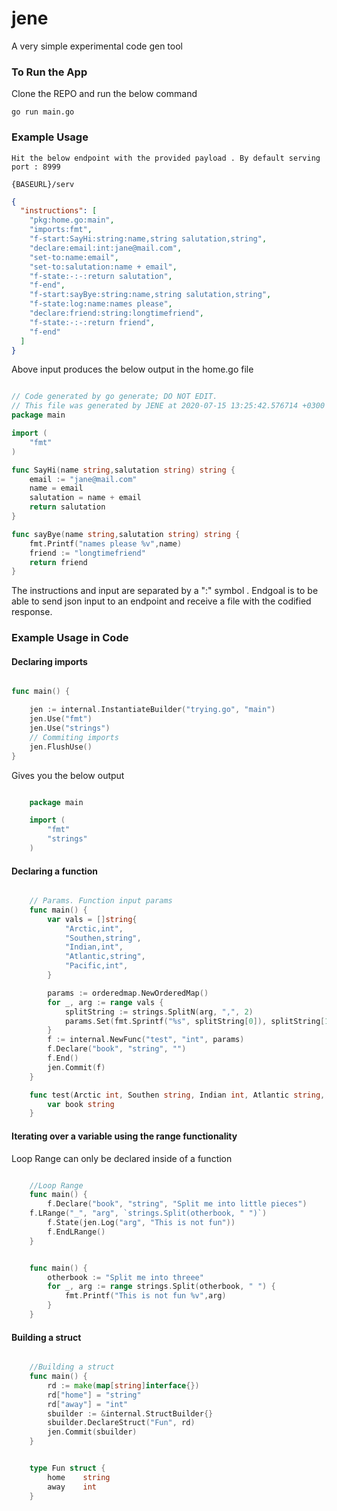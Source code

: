 # jene

A very simple experimental code gen tool

### To Run the App

Clone the REPO and run the below command

```
go run main.go

```

### Example Usage

    Hit the below endpoint with the provided payload . By default serving port : 8999

    {BASEURL}/serv

```json
{
  "instructions": [
    "pkg:home.go:main",
    "imports:fmt",
    "f-start:SayHi:string:name,string salutation,string",
    "declare:email:int:jane@mail.com",
    "set-to:name:email",
    "set-to:salutation:name + email",
    "f-state:-:-:return salutation",
    "f-end",
    "f-start:sayBye:string:name,string salutation,string",
    "f-state:log:name:names please",
    "declare:friend:string:longtimefriend",
    "f-state:-:-:return friend",
    "f-end"
  ]
}
```

Above input produces the below output in the home.go file

```go

// Code generated by go generate; DO NOT EDIT.
// This file was generated by JENE at 2020-07-15 13:25:42.576714 +0300 EAT m=+3.434312271
package main

import (
	"fmt"
)

func SayHi(name string,salutation string) string {
	email := "jane@mail.com"
	name = email
	salutation = name + email
	return salutation
}

func sayBye(name string,salutation string) string {
	fmt.Printf("names please %v",name)
	friend := "longtimefriend"
	return friend
}


```

The instructions and input are separated by a ":" symbol . Endgoal is to be able to send json input to
an endpoint and receive a file with the codified response.

### Example Usage in Code

#### Declaring imports

```go

func main() {

    jen := internal.InstantiateBuilder("trying.go", "main")
	jen.Use("fmt")
	jen.Use("strings")
	// Commiting imports
	jen.FlushUse()
}

```

Gives you the below output

```go

    package main

    import (
        "fmt"
        "strings"
    )

```

#### Declaring a function

```go

    // Params. Function input params
    func main() {
        var vals = []string{
            "Arctic,int",
            "Southen,string",
            "Indian,int",
            "Atlantic,string",
            "Pacific,int",
        }

        params := orderedmap.NewOrderedMap()
        for _, arg := range vals {
            splitString := strings.SplitN(arg, ",", 2)
            params.Set(fmt.Sprintf("%s", splitString[0]), splitString[1])
        }
        f := internal.NewFunc("test", "int", params)
        f.Declare("book", "string", "")
        f.End()
        jen.Commit(f)
    }


```

```go
    func test(Arctic int, Southen string, Indian int, Atlantic string, Pacific int) int {
	    var book string
    }
```

#### Iterating over a variable using the range functionality

Loop Range can only be declared inside of a function

```go

    //Loop Range
    func main() {
        f.Declare("book", "string", "Split me into little pieces")
	f.LRange("_", "arg", `strings.Split(otherbook, " ")`)
        f.State(jen.Log("arg", "This is not fun"))
        f.EndLRange()
    }

```

```go

    func main() {
        otherbook := "Split me into threee"
        for _, arg := range strings.Split(otherbook, " ") {
            fmt.Printf("This is not fun %v",arg)
        }
    }


```

#### Building a struct

```go

    //Building a struct
    func main() {
        rd := make(map[string]interface{})
        rd["home"] = "string"
        rd["away"] = "int"
        sbuilder := &internal.StructBuilder{}
        sbuilder.DeclareStruct("Fun", rd)
        jen.Commit(sbuilder)
    }

```

```go

    type Fun struct {
	    home	string
	    away	int
    }

```
